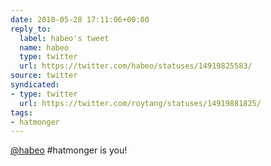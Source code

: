 ```yaml
---
date: 2010-05-28 17:11:06+00:00
reply_to:
  label: habeo's tweet
  name: habeo
  type: twitter
  url: https://twitter.com/habeo/statuses/14919825583/
source: twitter
syndicated:
- type: twitter
  url: https://twitter.com/roytang/statuses/14919881825/
tags:
- hatmonger
---
```


[@habeo](https://twitter.com/habeo/) #hatmonger is you!